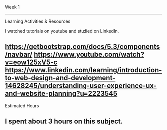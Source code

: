 Week 1

---
Learning Activities & Resources

I watched tutorials on youtube and studied on LinkedIn. 

https://getbootstrap.com/docs/5.3/components/navbar/
https://www.youtube.com/watch?v=eow125xV5-c
https://www.linkedin.com/learning/introduction-to-web-design-and-development-14628245/understanding-user-experience-ux-and-website-planning?u=2223545
---

Estimated Hours

I spent about 3 hours on this subject.
---
